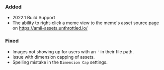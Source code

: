 ### Added

- 2022.1 Build Support
- The ability to right-click a meme view to the meme's asset source page on https://amii-assets.unthrottled.io/

### Fixed

- Images not showing up for users with an `'` in their file path.
- Issue with dimension capping of assets.
- Spelling mistake in the `Dimension Cap` settings.
